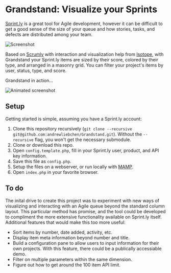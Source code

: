 # Grandstand: Visualize your Sprints

[Sprint.ly](http://sprint.ly) is a great tool for Agile development, however it can be difficult to get a good sense of the size of your queue and how stories, tasks, and defects are distributed among your team. 

![Screenshot](http://f.cl.ly/items/0o2s1l0b382z2T3Q4743/screenshot_full.png)

Based on [Scrumly](https://github.com/simpleenergy/Scrumly) with interaction and visualization help from [Isotope](https://github.com/desandro/isotope), with Grandstand your Sprint.ly items are sized by their score, colored by their type, and arranged in a masonry grid.  You can filter your project's items by user, status, type, and score. 

Grandstand in action...

![Animated screenshot](http://f.cl.ly/items/0e3q151b00042H0a390d/granstand.gif)

## Setup

Getting started is simple, assuming you have a Sprint.ly account: 

1. Clone this repository recursively (`git clone --recursive git@github.com:andrewliebchen/Grandstand.git`). Without the `--recursive` flag, you won't get the necessary submodule.
1. Clone or download this repo.
2. Open `config.template.php`, fill in your Sprint.ly user, product, and API key information.
3. Save this file as `config.php`.
4. Setup the files on a webserver, or run locally with [MAMP](http://www.mamp.info/en/index.html).
5. Open `index.php` in your favorite browser.

## To do

The inital drive to create this project was to experiment with new ways of visualizing and interacting with an Agile queue beyond the standard column layout. This particular method has promise, and the tool could be developed to compliment the more extensive functionality available on Sprint.ly itself. Additional features that would make this too more useful: 

* Sort items by number, date added, activity, etc.
* Display item meta information beyond number and title.
* Build a configuration pane to allow users to input information for their own projects. With this feature, there could be a publically accessiable demo.
* Filter on multiple parameters within the same dimension.
* Figure out how to get around the 100 item API limit.

